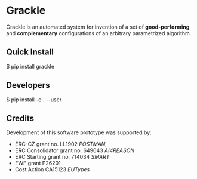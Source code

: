 # Grackle

Grackle is an automated system for invention of a set of **good-performing** and **complementary** configurations of an arbitrary parametrized algorithm.

## Quick Install

   $ pip install grackle

## Developers

   $ pip install -e . --user

## Credits

Development of this software prototype was supported by: 

+ ERC-CZ grant no. LL1902 *POSTMAN*,
+ ERC Consolidator grant no. 649043 *AI4REASON*
+ ERC Starting grant no. 714034 *SMART*
+ FWF grant P26201
+ Cost Action CA15123 *EUTypes*

